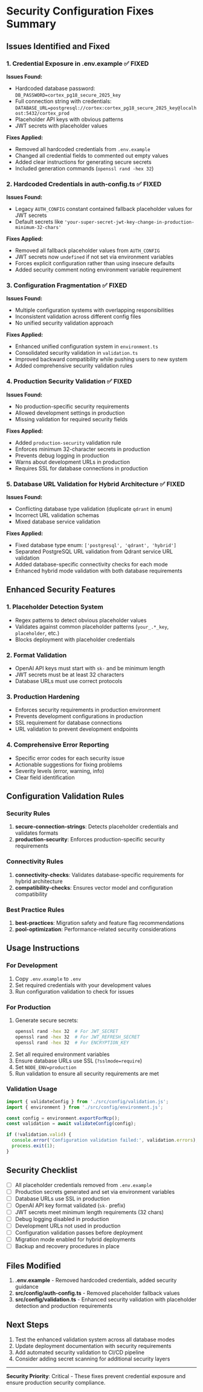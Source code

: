# Security Configuration Fixes Summary

## Issues Identified and Fixed

### 1. **Credential Exposure in .env.example** ✅ FIXED

**Issues Found:**
- Hardcoded database password: `DB_PASSWORD=cortex_pg18_secure_2025_key`
- Full connection string with credentials: `DATABASE_URL=postgresql://cortex:cortex_pg18_secure_2025_key@localhost:5432/cortex_prod`
- Placeholder API keys with obvious patterns
- JWT secrets with placeholder values

**Fixes Applied:**
- Removed all hardcoded credentials from `.env.example`
- Changed all credential fields to commented out empty values
- Added clear instructions for generating secure secrets
- Included generation commands (`openssl rand -hex 32`)

### 2. **Hardcoded Credentials in auth-config.ts** ✅ FIXED

**Issues Found:**
- Legacy `AUTH_CONFIG` constant contained fallback placeholder values for JWT secrets
- Default secrets like `'your-super-secret-jwt-key-change-in-production-minimum-32-chars'`

**Fixes Applied:**
- Removed all fallback placeholder values from `AUTH_CONFIG`
- JWT secrets now `undefined` if not set via environment variables
- Forces explicit configuration rather than using insecure defaults
- Added security comment noting environment variable requirement

### 3. **Configuration Fragmentation** ✅ FIXED

**Issues Found:**
- Multiple configuration systems with overlapping responsibilities
- Inconsistent validation across different config files
- No unified security validation approach

**Fixes Applied:**
- Enhanced unified configuration system in `environment.ts`
- Consolidated security validation in `validation.ts`
- Improved backward compatibility while pushing users to new system
- Added comprehensive security validation rules

### 4. **Production Security Validation** ✅ FIXED

**Issues Found:**
- No production-specific security requirements
- Allowed development settings in production
- Missing validation for required security fields

**Fixes Applied:**
- Added `production-security` validation rule
- Enforces minimum 32-character secrets in production
- Prevents debug logging in production
- Warns about development URLs in production
- Requires SSL for database connections in production

### 5. **Database URL Validation for Hybrid Architecture** ✅ FIXED

**Issues Found:**
- Conflicting database type validation (duplicate `qdrant` in enum)
- Incorrect URL validation schemas
- Mixed database service validation

**Fixes Applied:**
- Fixed database type enum: `['postgresql', 'qdrant', 'hybrid']`
- Separated PostgreSQL URL validation from Qdrant service URL validation
- Added database-specific connectivity checks for each mode
- Enhanced hybrid mode validation with both database requirements

## Enhanced Security Features

### 1. **Placeholder Detection System**
- Regex patterns to detect obvious placeholder values
- Validates against common placeholder patterns (`your_.*_key`, `placeholder`, etc.)
- Blocks deployment with placeholder credentials

### 2. **Format Validation**
- OpenAI API keys must start with `sk-` and be minimum length
- JWT secrets must be at least 32 characters
- Database URLs must use correct protocols

### 3. **Production Hardening**
- Enforces security requirements in production environment
- Prevents development configurations in production
- SSL requirement for database connections
- URL validation to prevent development endpoints

### 4. **Comprehensive Error Reporting**
- Specific error codes for each security issue
- Actionable suggestions for fixing problems
- Severity levels (error, warning, info)
- Clear field identification

## Configuration Validation Rules

### Security Rules
1. **secure-connection-strings**: Detects placeholder credentials and validates formats
2. **production-security**: Enforces production-specific security requirements

### Connectivity Rules
1. **connectivity-checks**: Validates database-specific requirements for hybrid architecture
2. **compatibility-checks**: Ensures vector model and configuration compatibility

### Best Practice Rules
1. **best-practices**: Migration safety and feature flag recommendations
2. **pool-optimization**: Performance-related security considerations

## Usage Instructions

### For Development
1. Copy `.env.example` to `.env`
2. Set required credentials with your development values
3. Run configuration validation to check for issues

### For Production
1. Generate secure secrets:
   ```bash
   openssl rand -hex 32  # For JWT_SECRET
   openssl rand -hex 32  # For JWT_REFRESH_SECRET
   openssl rand -hex 32  # For ENCRYPTION_KEY
   ```
2. Set all required environment variables
3. Ensure database URLs use SSL (`?sslmode=require`)
4. Set `NODE_ENV=production`
5. Run validation to ensure all security requirements are met

### Validation Usage
```typescript
import { validateConfig } from './src/config/validation.js';
import { environment } from './src/config/environment.js';

const config = environment.exportForMcp();
const validation = await validateConfig(config);

if (!validation.valid) {
  console.error('Configuration validation failed:', validation.errors);
  process.exit(1);
}
```

## Security Checklist

- [ ] All placeholder credentials removed from `.env.example`
- [ ] Production secrets generated and set via environment variables
- [ ] Database URLs use SSL in production
- [ ] OpenAI API key format validated (`sk-` prefix)
- [ ] JWT secrets meet minimum length requirements (32 chars)
- [ ] Debug logging disabled in production
- [ ] Development URLs not used in production
- [ ] Configuration validation passes before deployment
- [ ] Migration mode enabled for hybrid deployments
- [ ] Backup and recovery procedures in place

## Files Modified

1. **.env.example** - Removed hardcoded credentials, added security guidance
2. **src/config/auth-config.ts** - Removed placeholder fallback values
3. **src/config/validation.ts** - Enhanced security validation with placeholder detection and production requirements

## Next Steps

1. Test the enhanced validation system across all database modes
2. Update deployment documentation with security requirements
3. Add automated security validation to CI/CD pipeline
4. Consider adding secret scanning for additional security layers

---

**Security Priority**: Critical - These fixes prevent credential exposure and ensure production security compliance.